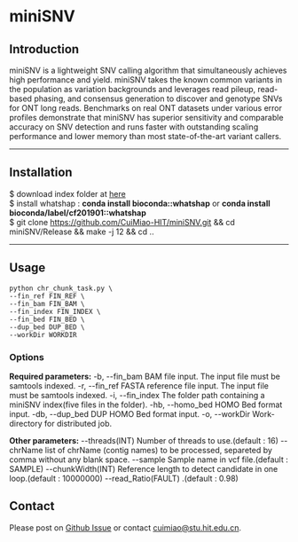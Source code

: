 # miniSNV

## Introduction
miniSNV is a lightweight SNV calling algorithm that simultaneously achieves high performance and yield. miniSNV takes the known common variants in the population as variation backgrounds and leverages read pileup, read-based phasing, and consensus generation to discover and genotype SNVs for ONT long reads. Benchmarks on real ONT datasets under various error profiles demonstrate that miniSNV has superior sensitivity and comparable accuracy on SNV detection and runs faster with outstanding scaling performance and lower memory than most state-of-the-art variant callers.

---
## Installation
$ download index folder at [here](https://drive.google.com/drive/folders/17NFTbnPuZhJ4SWSjrRqyUZ_9pn38vgc9?usp=sharing)  
$ install whatshap : **conda install bioconda::whatshap** or **conda install bioconda/label/cf201901::whatshap**  
$ git clone https://github.com/CuiMiao-HIT/miniSNV.git && cd miniSNV/Release && make -j 12  && cd ..

---	
## Usage
	python chr_chunk_task.py \
	--fin_ref FIN_REF \
	--fin_bam FIN_BAM \
	--fin_index FIN_INDEX \
	--fin_bed FIN_BED \
	--dup_bed DUP_BED \
	--workDir WORKDIR

### Options
**Required parameters:**
  	-b, --fin_bam           BAM file input. The input file must be samtools indexed.
  	-r, --fin_ref           FASTA reference file input. The input file must be samtools indexed.
  	-i, --fin_index         The folder path containing a miniSNV index(five files in the folder).
  	-hb, --homo_bed         HOMO Bed format input.
 	 -db, --dup_bed          DUP HOMO Bed format input.
 	 -o, --workDir           Work-directory for distributed job.

**Other parameters:**
	--threads(INT)          Number of threads to use.(default : 16)
	--chrName               list of chrName (contig names) to be processed, separeted by comma without any blank space.
	--sample                Sample name in vcf file.(default : SAMPLE)
	--chunkWidth(INT)       Reference length to detect candidate in one loop.(default : 10000000)
	--read_Ratio(FAULT)     .(default : 0.98)

## Contact
Please post on [Github Issue](https://github.com/CuiMiao-HIT/miniSNV/issues) or contact cuimiao@stu.hit.edu.cn.
